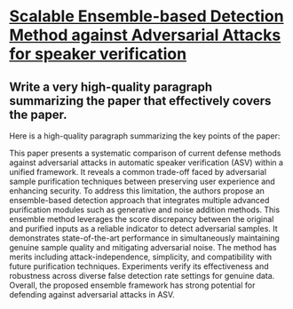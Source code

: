 # [Scalable Ensemble-based Detection Method against Adversarial Attacks for   speaker verification](https://arxiv.org/abs/2312.08622)

## Write a very high-quality paragraph summarizing the paper that effectively covers the paper.

 Here is a high-quality paragraph summarizing the key points of the paper:

This paper presents a systematic comparison of current defense methods against adversarial attacks in automatic speaker verification (ASV) within a unified framework. It reveals a common trade-off faced by adversarial sample purification techniques between preserving user experience and enhancing security. To address this limitation, the authors propose an ensemble-based detection approach that integrates multiple advanced purification modules such as generative and noise addition methods. This ensemble method leverages the score discrepancy between the original and purified inputs as a reliable indicator to detect adversarial samples. It demonstrates state-of-the-art performance in simultaneously maintaining genuine sample quality and mitigating adversarial noise. The method has merits including attack-independence, simplicity, and compatibility with future purification techniques. Experiments verify its effectiveness and robustness across diverse false detection rate settings for genuine data. Overall, the proposed ensemble framework has strong potential for defending against adversarial attacks in ASV.
